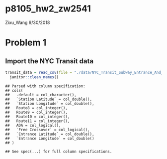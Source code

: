 p8105\_hw2\_zw2541
================
Zixu\_Wang
9/30/2018

Problem 1
=========

Import the NYC Transit data
---------------------------

``` r
transit_data = read_csv(file = "./data/NYC_Transit_Subway_Entrance_And_Exit_Data.csv") %>% 
  janitor::clean_names()
```

    ## Parsed with column specification:
    ## cols(
    ##   .default = col_character(),
    ##   `Station Latitude` = col_double(),
    ##   `Station Longitude` = col_double(),
    ##   Route8 = col_integer(),
    ##   Route9 = col_integer(),
    ##   Route10 = col_integer(),
    ##   Route11 = col_integer(),
    ##   ADA = col_logical(),
    ##   `Free Crossover` = col_logical(),
    ##   `Entrance Latitude` = col_double(),
    ##   `Entrance Longitude` = col_double()
    ## )

    ## See spec(...) for full column specifications.
